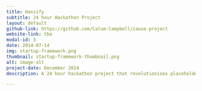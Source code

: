 ```yaml
---
title: Hassify
subtitle: 24 hour Hackathon Project
layout: default
github-link: https://github.com/Calum-Campbell/cause-project
website-link: tba
modal-id: 5
date: 2014-07-14
img: startup-framework.png
thumbnail: startup-framework-thumbnail.png
alt: image-alt
project-date: December 2014
description: A 24 hour hackathon project that revolutionises placeholder images used when developing websites. Make any member of the WDI-16 class more Hass-like with a simple URL change. <br><br><strong>Tech</strong> - JQuery, Node.js, Heroku, angular. 

---
```

